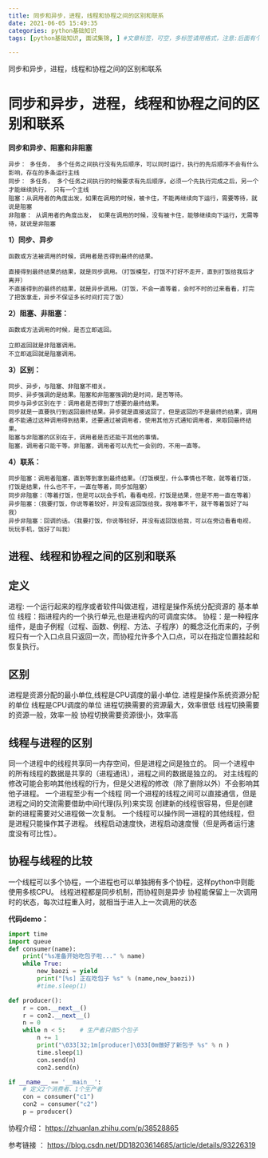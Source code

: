 ```yaml
---
title: 同步和异步，进程，线程和协程之间的区别和联系
date: 2021-06-05 15:49:35
categories: python基础知识
tags: [python基础知识, 面试集锦, ] #文章标签，可空，多标签请用格式，注意:后面有个空格

---
```


同步和异步，进程，线程和协程之间的区别和联系

<!--more-->



# 同步和异步，进程，线程和协程之间的区别和联系



**同步和异步、阻塞和非阻塞**

```
异步： 多任务， 多个任务之间执行没有先后顺序，可以同时运行，执行的先后顺序不会有什么影响，存在的多条运行主线
同步： 多任务， 多个任务之间执行的时候要求有先后顺序，必须一个先执行完成之后，另一个才能继续执行， 只有一个主线
阻塞：从调用者的角度出发，如果在调用的时候，被卡住，不能再继续向下运行，需要等待，就说是阻塞
非阻塞： 从调用者的角度出发， 如果在调用的时候，没有被卡住，能够继续向下运行，无需等待，就说是非阻塞
```

**1）同步、异步**

```
函数或方法被调用的时候，调用者是否得到最终的结果。

直接得到最终结果的结果，就是同步调用。（打饭模型，打饭不打好不走开，直到打饭给我后才离开）
不直接得到的最终的结果，就是异步调用。（打饭，不会一直等着，会时不时的过来看看，打完了把饭拿走，异步不保证多长时间打完了饭）
```

**2）阻塞、非阻塞：**

```
函数或方法调用的时候，是否立即返回。

立即返回就是非阻塞调用。
不立即返回就是阻塞调用。
```

**3）区别：**

```
同步、异步，与阻塞、非阻塞不相关。
同步、异步强调的是结果。阻塞和非阻塞强调的是时间，是否等待。
同步与异步区别在于：调用者是否得到了想要的最终结果。
同步就是一直要执行到返回最终结果。异步就是直接返回了，但是返回的不是最终的结果，调用者不能通过这种调用得到结果，还要通过被调用者，使用其他方式通知调用者，来取回最终结果。
阻塞与非阻塞的区别在于，调用者是否还能干其他的事情。
阻塞，调用者只能干等。非阻塞，调用者可以先忙一会别的，不用一直等。
```

**4）联系：**

```
同步阻塞：调用者阻塞，直到等到拿到最终结果。（打饭模型，什么事情也不敢，就等着打饭，打饭是结果，什么也不干，一直在等着，同步加阻塞）
同步非阻塞：（等着打饭，但是可以玩会手机，看看电视，打饭是结果，但是不用一直在等着）
异步阻塞：（我要打饭，你说等着较好，并没有返回饭给我，我啥事不干，就干等着饭好了叫我）
异步非阻塞：回调的话。（我要打饭，你说等较好，并没有返回饭给我，可以在旁边看看电视，玩玩手机，饭好了叫我）

```

## **进程、线程和协程之间的区别和联系**

## **定义**

进程: 一个运行起来的程序或者软件叫做进程，进程是操作系统分配资源的 基本单位
线程：指进程内的一个执行单元,也是进程内的可调度实体。
协程：是一种程序组件，是由子例程（过程、函数、例程、方法、子程序）的概念泛化而来的，子例程只有一个入口点且只返回一次，而协程允许多个入口点，可以在指定位置挂起和恢复执行。

## 区别

进程是资源分配的最小单位,线程是CPU调度的最小单位.
进程是操作系统资源分配的单位
线程是CPU调度的单位
进程切换需要的资源最大，效率很低
线程切换需要的资源一般，效率一般
协程切换需要资源很小，效率高

## 线程与进程的区别

同一个进程中的线程共享同一内存空间，但是进程之间是独立的。
同一个进程中的所有线程的数据是共享的（进程通讯），进程之间的数据是独立的。
对主线程的修改可能会影响其他线程的行为，但是父进程的修改（除了删除以外）不会影响其他子进程。
一个进程至少有一个线程
同一个进程的线程之间可以直接通信，但是进程之间的交流需要借助中间代理(队列)来实现
创建新的线程很容易，但是创建新的进程需要对父进程做一次复制。
一个线程可以操作同一进程的其他线程，但是进程只能操作其子进程。
线程启动速度快，进程启动速度慢（但是两者运行速度没有可比性）。

## 协程与线程的比较

一个线程可以多个协程，一个进程也可以单独拥有多个协程，这样python中则能使用多核CPU。
线程进程都是同步机制，而协程则是异步
协程能保留上一次调用时的状态，每次过程重入时，就相当于进入上一次调用的状态



**代码demo：**


```python
import time
import queue
def consumer(name):
    print("%s准备开始吃包子啦..." % name)
    while True:
        new_baozi = yield
        print("[%s] 正在吃包子 %s" % (name,new_baozi))
        #time.sleep(1)

def producer():
    r = con.__next__()
    r = con2.__next__()
    n = 0
    while n < 5:    # 生产者只做5个包子
        n += 1
        print("\033[32;1m[producer]\033[0m做好了新包子 %s" % n )
        time.sleep(1)
        con.send(n)
        con2.send(n)

if __name__ == '__main__':
    # 定义2个消费者、1个生产者
    con = consumer("c1")
    con2 = consumer("c2")
    p = producer()
```

协程介绍： https://zhuanlan.zhihu.com/p/38528865 

参考链接 ： https://blog.csdn.net/DD18203614685/article/details/93226319 